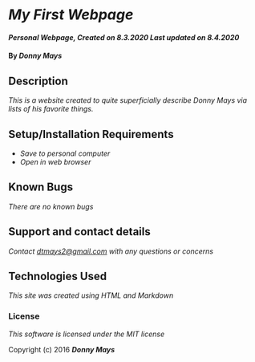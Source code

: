 # _My First Webpage_

#### _Personal Webpage, Created on 8.3.2020 Last updated on 8.4.2020_

#### By _**Donny Mays**_

## Description

_This is a website created to quite superficially describe Donny Mays via lists of his favorite things._

## Setup/Installation Requirements

* _Save to personal computer_
* _Open in web browser_


## Known Bugs

_There are no known bugs_

## Support and contact details

_Contact dtmays2@gmail.com with any questions or concerns_

## Technologies Used

_This site was created using HTML and Markdown_

### License

*This software is licensed under the MIT license*

Copyright (c) 2016 **_Donny Mays_**